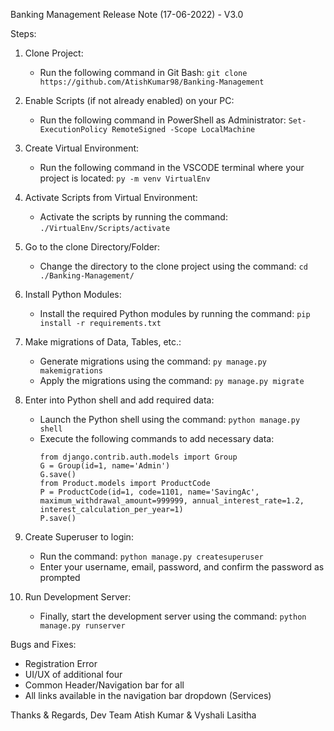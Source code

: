 Banking Management Release Note (17-06-2022) - V3.0

Steps:

1. Clone Project:
   - Run the following command in Git Bash: `git clone https://github.com/AtishKumar98/Banking-Management`

2. Enable Scripts (if not already enabled) on your PC:
   - Run the following command in PowerShell as Administrator: `Set-ExecutionPolicy RemoteSigned -Scope LocalMachine`

3. Create Virtual Environment:
   - Run the following command in the VSCODE terminal where your project is located: `py -m venv VirtualEnv`

4. Activate Scripts from Virtual Environment:
   - Activate the scripts by running the command: `./VirtualEnv/Scripts/activate`

5. Go to the clone Directory/Folder:
   - Change the directory to the clone project using the command: `cd ./Banking-Management/`

6. Install Python Modules:
   - Install the required Python modules by running the command: `pip install -r requirements.txt`

7. Make migrations of Data, Tables, etc.:
   - Generate migrations using the command: `py manage.py makemigrations`
   - Apply the migrations using the command: `py manage.py migrate`

8. Enter into Python shell and add required data:
   - Launch the Python shell using the command: `python manage.py shell`
   - Execute the following commands to add necessary data:
     ```
     from django.contrib.auth.models import Group
     G = Group(id=1, name='Admin')
     G.save()
     from Product.models import ProductCode
     P = ProductCode(id=1, code=1101, name='SavingAc', maximum_withdrawal_amount=999999, annual_interest_rate=1.2, interest_calculation_per_year=1)
     P.save()
     ```

9. Create Superuser to login:
   - Run the command: `python manage.py createsuperuser`
   - Enter your username, email, password, and confirm the password as prompted

10. Run Development Server:
    - Finally, start the development server using the command: `python manage.py runserver`

Bugs and Fixes:

- Registration Error
- UI/UX of additional four
- Common Header/Navigation bar for all
- All links available in the navigation bar dropdown (Services)

Thanks & Regards,
Dev Team
Atish Kumar & Vyshali Lasitha
